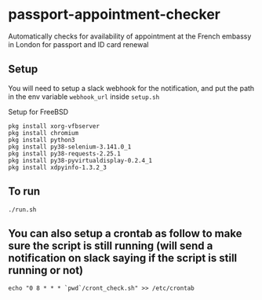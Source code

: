 # passport-appointment-checker
Automatically checks for availability of appointment at the French embassy in London for passport and ID card renewal 

## Setup
You will need to setup a slack webhook for the notification, and put the path in the env variable `webhook_url` inside `setup.sh`

Setup for FreeBSD
```
pkg install xorg-vfbserver
pkg install chromium
pkg install python3
pkg install py38-selenium-3.141.0_1
pkg install py38-requests-2.25.1
pkg install py38-pyvirtualdisplay-0.2.4_1
pkg install xdpyinfo-1.3.2_3
```

## To run
```
./run.sh
```

## You can also setup a crontab as follow to make sure the script is still running (will send a notification on slack saying if the script is still running or not)
```
echo "0 8 * * * `pwd`/cront_check.sh" >> /etc/crontab
```
